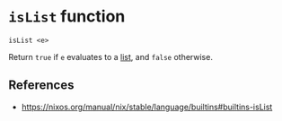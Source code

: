 # `isList` function

```
isList <e>
```

Return `true` if `e` evaluates to a [list](list.md), and `false` otherwise.

## References

- https://nixos.org/manual/nix/stable/language/builtins#builtins-isList